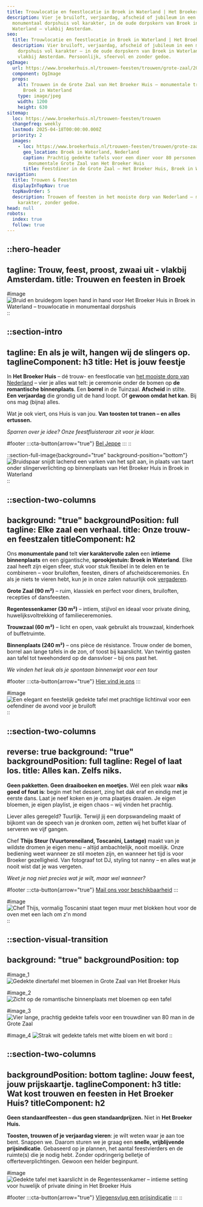 ```yaml
---
title: Trouwlocatie en feestlocatie in Broek in Waterland | Het Broeker Huis
description: Vier je bruiloft, verjaardag, afscheid of jubileum in een
  monumentaal dorpshuis vol karakter, in de oude dorpskern van Broek in
  Waterland – vlakbij Amsterdam.
seo:
  title: Trouwlocatie en feestlocatie in Broek in Waterland | Het Broeker Huis
  description: Vier bruiloft, verjaardag, afscheid of jubileum in een monumentaal
    dorpshuis vol karakter – in de oude dorpskern van Broek in Waterland,
    vlakbij Amsterdam. Persoonlijk, sfeervol en zonder gedoe.
ogImage:
  url: https://www.broekerhuis.nl/trouwen-feesten/trouwen/grote-zaal/20250310_BROEKERHUIS_GROTEZAAL_195_optimized.jpg
  component: OgImage
  props:
    alt: Trouwen in de Grote Zaal van Het Broeker Huis – monumentale trouwlocatie in
      Broek in Waterland
    type: image/jpeg
    width: 1200
    height: 630
sitemap:
  loc: https://www.broekerhuis.nl/trouwen-feesten/trouwen
  changefreq: weekly
  lastmod: 2025-04-18T00:00:00.000Z
  priority: 2
  images:
    - loc: https://www.broekerhuis.nl/trouwen-feesten/trouwen/grote-zaal/20250310_BROEKERHUIS_GROTEZAAL_187_optimized.jpg
      geo_location: Broek in Waterland, Nederland
      caption: Prachtig gedekte tafels voor een diner voor 80 personen in de
        monumentale Grote Zaal van Het Broeker Huis
      title: Feestdiner in de Grote Zaal – Het Broeker Huis, Broek in Waterland
navigation:
  title: Trouwen & Feesten
  displayInTopNav: true
  topNavOrder: 5
  description: Trouwen of feesten in het mooiste dorp van Nederland – met
    karakter, zonder gedoe.
head: null
robots:
  index: true
  follow: true
---
```


::hero-header
---
tagline: Trouw, feest, proost, zwaai uit - vlakbij Amsterdam.
title: Trouwen en feesten in Broek
---
#image
![Bruid en bruidegom lopen hand in hand voor Het Broeker Huis in Broek in Waterland – trouwlocatie in monumentaal dorpshuis](2016-05-06-Sarah-Thomas-163.jpg)
::

::section-intro
---
tagline: En als je wilt, hangen wij de slingers op.
taglineComponent: h3
title: Het is jouw feestje
---
In **Het Broeker Huis** – dé trouw- en feestlocatie van [het mooiste dorp van Nederland](/broek-in-waterland) – vier je alles wat telt: je ceremonie onder de bomen op **de romantische binnenplaats**. Een **borrel** in de Tuinzaal. **Afscheid** in stilte. **Een verjaardag** die grondig uit de hand loopt. Of **gewoon omdat het kan**. Bij ons mag (bijna) alles.

Wat je ook viert, ons Huis is van jou. **Van toosten tot tranen – en alles ertussen.**

*Sparren over je idee? Onze feestfluisteraar zit voor je klaar.*

#footer
  :::cta-button{arrow="true"}
  [Bel Jeppe](tel:+31204031314)
  :::
::

::section-full-image{background="true" background-position="bottom"}
![Bruidspaar snijdt lachend een varken van het spit aan, in plaats van taart onder slingerverlichting op binnenplaats van Het Broeker Huis in Broek in Waterland](466686941_10230167123299992_4849252139870361658_n.JPG)
::

::section-two-columns
---
background: "true"
backgroundPosition: full
tagline: Elke zaal een verhaal.
title: Onze trouw- en feestzalen
titleComponent: h2
---
Ons **monumentale pand** telt **vier karaktervolle zalen** een **intieme binnenplaats** en een gigantische, **sprookjestuin: Broek in Waterland**. Elke zaal heeft zijn eigen sfeer, stuk voor stuk flexibel in te delen en te combineren – voor bruiloften, feesten, diners of afscheidsceremonies. En als je niets te vieren hebt, kun je in onze zalen natuurlijk ook [vergaderen](/zakelijk).

**Grote Zaal (90 m²)** – ruim, klassiek en perfect voor diners, bruiloften, recepties of dansfeesten.

**Regentessenkamer (30 m²)** – intiem, stijlvol en ideaal voor private dining, huwelijksvoltrekking of familieceremonies.

**Trouwzaal (60 m²)** – licht en open, vaak gebruikt als trouwzaal, kinderhoek of buffetruimte.

**Binnenplaats (240 m²)** – ons pièce de résistance. Trouw onder de bomen, borrel aan lange tafels in de zon, of toost bij kaarslicht. Van twintig gasten aan tafel tot tweehonderd op de dansvloer – bij ons past het.

*We vinden het leuk als je spontaan binnenwipt voor een tour*

#footer
  :::cta-button{arrow="true"}
  [Hier vind je ons](tel:+31204031314)
  :::

#image
![Een elegant en feestelijk gedekte tafel met prachtige lichtinval voor een oefendiner de avond voor je bruiloft](/20250310_BROEKERHUIS_REGENTESSEKAMER_303_optimized.jpg)
::

::section-two-columns
---
reverse: true
background: "true"
backgroundPosition: full
tagline: Regel of laat los.
title: Alles kan. Zelfs niks.
---
**Geen pakketten. Geen draaiboeken en moetjes.** Wél een plek waar **niks goed of fout is**: begin met het dessert, zing het dak eraf en eindig met je eerste dans. Laat je neef koken en je oma plaatjes draaien. Je eigen bloemen, je eigen playlist, je eigen chaos – wij vinden het prachtig.

Liever alles geregeld? Tuurlijk. Terwijl jij een dorpswandeling maakt of bijkomt van de speech van je dronken oom, zetten wij het buffet klaar of serveren we vijf gangen.

Chef **Thijs Steur (Vuurtoreneiland, Toscanini, Lastage)** maakt van je wildste dromen je eigen menu – altijd ambachtelijk, nooit moeilijk. Onze bediening weet wanneer ze stil moeten zijn, en wanneer het tijd is voor Broeker gezelligheid. Van fotograaf tot DJ, styling tot nanny – en alles wat je nooit wist dat je was vergeten.

*Weet je nog niet precies wat je wilt, maar wel wanneer?*

#footer
  :::cta-button{arrow="true"}
  [Mail ons voor beschikbaarheid](mailto\:vieren@broekerhuis.nl?subject=Ik%20heb%20een%20idee\&body=Hoi%20Jeppe%2C%0A%0AIk%20wil%20op%20%7Bdatum%7D%20een%20%7Bgelegenheid%7D%20vieren%20met%20ongeveer%20%7Baantal%7D%20personen.%20Is%20er%20op%20die%20dag%20nog%20plek%3F%0A%0AGroet%2C%20%7BNaam%7D)
  :::

#image
![Chef Thijs, vormalig Toscanini staat tegen muur met blokken hout voor de oven met een lach om z'n mond](/20250331_BROEKERHUIS_1815.JPG)
::

::section-visual-transition
---
background: "true"
backgroundPosition: top
---
#image_1
![Gedekte dinertafel met bloemen in Grote Zaal van Het Broeker Huis](/20250310_BROEKERHUIS_GROTEZAAL_093.JPG)

#image_2
![Zicht op de romantische binnenplaats met bloemen op een tafel](/20250331_BROEKERHUIS_0825.JPG)

#image_3
![Vier lange, prachtig gedekte tafels voor een trouwdiner van 80 man in de Grote Zaal](/20250310_BROEKERHUIS_GROTEZAAL_250.JPG)

#image_4
![Strak wit gedekte tafels met witte bloem en wit bord](/20250310_BROEKERHUIS_GROTEZAAL_095.JPG)
::

::section-two-columns
---
backgroundPosition: bottom
tagline: Jouw feest, jouw prijskaartje.
taglineComponent: h3
title: Wat kost trouwen en feesten in Het Broeker Huis?
titleComponent: h2
---
**Geen standaardfeesten – dus geen standaardprijzen.** Niet in **Het Broeker Huis.**

**Toosten, trouwen of je verjaardag vieren**: je wilt weten waar je aan toe bent. Snappen we. Daarom sturen we je graag een **snelle, vrijblijvende prijsindicatie**. Gebaseerd op je plannen, het aantal feestvierders en de ruimte(s) die je nodig hebt. Zonder opdringerig belletje of offerteverplichtingen. Gewoon een helder beginpunt.

#image
![Gedekte tafel met kaarslicht in de Regentessenkamer – intieme setting voor huwelijk of private dining in Het Broeker Huis](/20250310_BROEKERHUIS_REGENTESSENKAMER_073.JPG)

#footer
  :::cta-button{arrow="true"}
  [Vliegensvlug een prijsindicatie](https://forms.gle/hcKaZm8pQmx9JsJr7)
  :::
::
